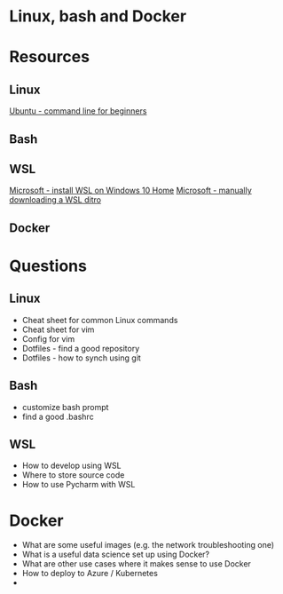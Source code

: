 # Linux, bash and Docker

# Resources

## Linux
[Ubuntu - command line for beginners](https://ubuntu.com/tutorials/command-line-for-beginners#1-overview)

## Bash


## WSL
[Microsoft - install WSL on Windows 10 Home](https://docs.microsoft.com/en-us/windows/wsl/install-win10)
[Microsoft - manually downloading a WSL ditro](https://docs.microsoft.com/en-us/windows/wsl/install-manual)

## Docker


# Questions

## Linux

- Cheat sheet for common Linux commands
- Cheat sheet for vim
- Config for vim
- Dotfiles - find a good repository
- Dotfiles - how to synch using git

## Bash

- customize bash prompt
- find a good .bashrc

## WSL

- How to develop using WSL
- Where to store source code
- How to use Pycharm with WSL

# Docker

- What are some useful images (e.g. the network troubleshooting one)
- What is a useful data science set up using Docker?
- What are other use cases where it makes sense to use Docker
- How to deploy to Azure / Kubernetes
- 
